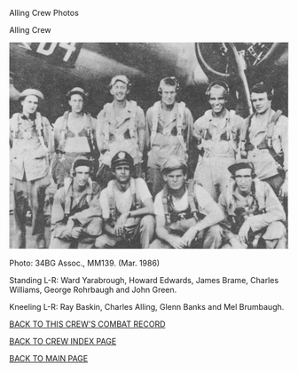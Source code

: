 
Alling Crew Photos






 




Alling Crew  
  

![](Alling.jpg)  

Photo: 34BG Assoc., MM139. (Mar. 1986\)  

Standing L-R: Ward Yarabrough, Howard Edwards, James Brame, Charles Williams, George Rohrbaugh and John Green.  

Kneeling L-R: Ray Baskin, Charles Alling, Glenn Banks and Mel Brumbaugh.  
  

[BACK TO THIS CREW'S COMBAT RECORD](crews/Alling.md)  

[BACK TO CREW INDEX PAGE](000crews.md)  

[BACK TO MAIN PAGE](index.html)


